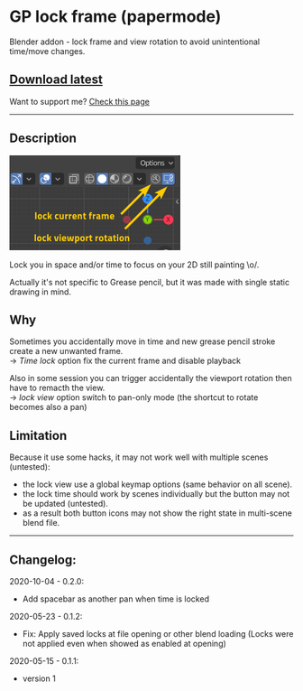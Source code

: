 # GP lock frame (papermode)
Blender addon - lock frame and view rotation to avoid unintentional time/move changes.

## [Download latest](https://github.com/Pullusb/GP_lock_frame/archive/master.zip)

Want to support me? [Check this page](http://www.samuelbernou.fr/donate)

---  

## Description

![lock frame](https://github.com/Pullusb/images_repo/raw/master/PAPERMOD_Lock_frame.png)

Lock you in space and/or time to focus on your 2D still painting \o/.  

Actually it's not specific to Grease pencil, but it was made with single static drawing in mind.

## Why

Sometimes you accidentally move in time and new grease pencil stroke create a new unwanted frame.  
-> *Time lock* option fix the current frame and disable playback

Also in some session you can trigger accidentally the viewport rotation then have to remacth the view.  
-> *lock view* option switch to pan-only mode (the shortcut to rotate becomes also a pan)

## Limitation

Because it use some hacks, it may not work well with multiple scenes (untested):
 - the lock view use a global keymap options (same behavior on all scene).
 - the lock time should work by scenes individually but the button may not be updated (untested).
 - as a result both button icons may not show the right state in multi-scene blend file.

---

## Changelog:

  2020-10-04 - 0.2.0:

  - Add spacebar as another pan when time is locked

  2020-05-23 - 0.1.2:

  - Fix: Apply saved locks at file opening or other blend loading (Locks were not applied even when showed as enabled at opening)

  2020-05-15 - 0.1.1:

  - version 1